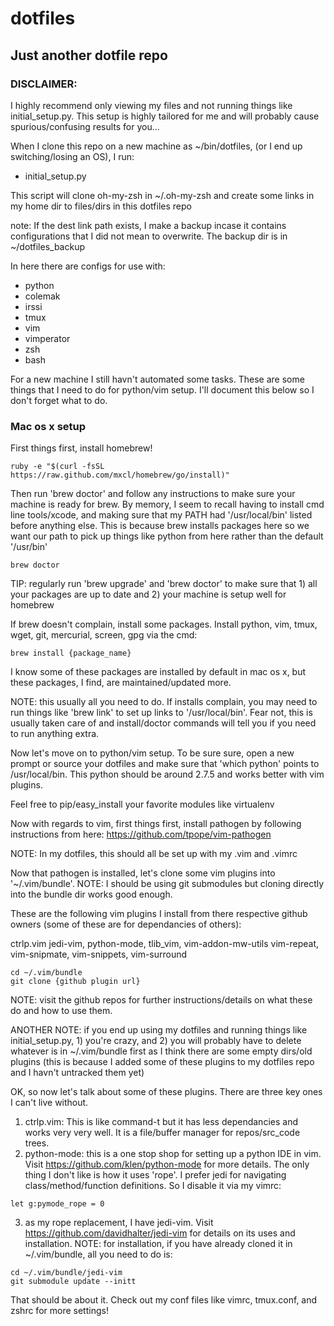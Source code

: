 dotfiles
=======

## Just another dotfile repo

### DISCLAIMER:
I highly recommend only viewing my files and not running
things like initial_setup.py. This setup is highly tailored for me and will
probably cause spurious/confusing results for you...

When I clone this repo on a new machine as ~/bin/dotfiles, (or I end up switching/losing an OS), I run:
* initial_setup.py

This script will clone oh-my-zsh in ~/.oh-my-zsh and create some links in my home dir to files/dirs
in this dotfiles repo

note: If the dest link path exists, I make a backup incase it contains
configurations that I did not mean to overwrite. The backup dir is in
~/dotfiles_backup

In here there are configs for use with:
* python
* colemak
* irssi
* tmux
* vim
* vimperator
* zsh
* bash

For a new machine I still havn't automated some tasks. These are some things
that I need to do for python/vim setup. I'll document this below so I don't
forget what to do.


### Mac os x setup

First things first, install homebrew!

```
ruby -e "$(curl -fsSL https://raw.github.com/mxcl/homebrew/go/install)"
```

Then run 'brew doctor' and follow any instructions to make sure your machine
is ready for brew. By memory, I seem to recall having to install cmd line
tools/xcode, and making sure that my PATH had '/usr/local/bin' listed before
anything else. This is because brew installs packages here so we want our path
to pick up things like python from here rather than the default '/usr/bin'

```
brew doctor
```

TIP: regularly run 'brew upgrade' and 'brew doctor' to make sure that 1) all
your packages are up to date and 2) your machine is setup well for homebrew

If brew doesn't complain, install some packages. Install python, vim, tmux, wget, git, mercurial,
screen, gpg via the cmd:

```
brew install {package_name}
```

I know some of these packages are installed by default in mac os x, but these
packages, I find, are maintained/updated more.

NOTE: this usually all you need to do. If installs complain, you may need to
run things like 'brew link' to set up links to '/usr/local/bin'. Fear not,
this is usually taken care of and install/doctor commands will tell you if you
need to run anything extra.

Now let's move on to python/vim setup. To be sure sure, open a new prompt or
source your dotfiles and make sure that 'which python' points to
/usr/local/bin. This python should be around 2.7.5 and works better with vim
plugins.

Feel free to pip/easy_install your favorite modules like virtualenv

Now with regards to vim, first things first, install pathogen by following
instructions from here:
https://github.com/tpope/vim-pathogen

NOTE: In my dotfiles, this should all be set up with my .vim and .vimrc

Now that pathogen is installed, let's clone some vim plugins into
'~/.vim/bundle'. NOTE: I should be using git submodules but cloning directly into
the bundle dir works good enough.

These are the following vim plugins I install from there respective github
owners (some of these are for dependancies of others):

ctrlp.vim jedi-vim, python-mode, tlib_vim, vim-addon-mw-utils vim-repeat,
vim-snipmate, vim-snippets, vim-surround

```
cd ~/.vim/bundle
git clone {github plugin url}
```

NOTE: visit the github repos for further instructions/details on what these
do and how to use them.

ANOTHER NOTE: if you end up using my dotfiles and running things like
initial_setup.py, 1) you're crazy, and 2) you will probably have to delete
whatever is in ~/.vim/bundle first as I think there are some empty dirs/old
plugins (this is because I added some of these plugins to my dotfiles repo and
I havn't untracked them yet)

OK, so now let's talk about some of these plugins. There are three key ones I
can't live without.

1. ctrlp.vim: This is like command-t but it has less dependancies and works very very
well. It is a file/buffer manager for repos/src_code trees.
2. python-mode: this is a one stop shop for setting up a python IDE in vim.
   Visit https://github.com/klen/python-mode for more details. The only thing
   I don't like is how it uses 'rope'. I prefer jedi for navigating
   class/method/function definitions. So I disable it via my vimrc:
```
let g:pymode_rope = 0
```
3. as my rope replacement, I have jedi-vim. Visit
   https://github.com/davidhalter/jedi-vim for details on its uses and
   installation. NOTE: for installation, if you have already cloned it in
   ~/.vim/bundle, all you need to do is:
```
cd ~/.vim/bundle/jedi-vim
git submodule update --initt
```


That should be about it. Check out my conf files like vimrc, tmux.conf, and
zshrc for more settings!




